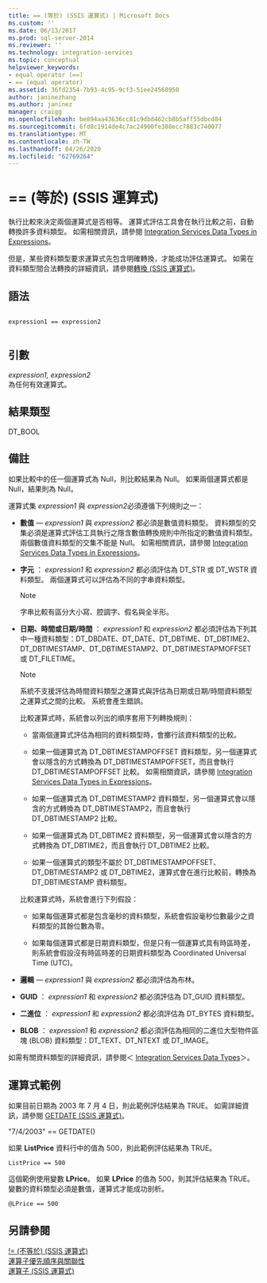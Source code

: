 ```yaml
---
title: == (等於) (SSIS 運算式) | Microsoft Docs
ms.custom: ''
ms.date: 06/13/2017
ms.prod: sql-server-2014
ms.reviewer: ''
ms.technology: integration-services
ms.topic: conceptual
helpviewer_keywords:
- equal operator (==)
- == (equal operator)
ms.assetid: 36fd2354-7b93-4c95-9cf3-51ee24568950
author: janinezhang
ms.author: janinez
manager: craigg
ms.openlocfilehash: be894aa43636cc81c9dbd462cb8b5aff55dbcd84
ms.sourcegitcommit: 6fd8c1914de4c7ac24900fe388ecc7883c740077
ms.translationtype: MT
ms.contentlocale: zh-TW
ms.lasthandoff: 04/26/2020
ms.locfileid: "62769264"
---
```

# <a name="-equal-ssis-expression"></a>== (等於) (SSIS 運算式)
  執行比較來決定兩個運算式是否相等。 運算式評估工具會在執行比較之前，自動轉換許多資料類型。 如需相關資訊，請參閱 [Integration Services Data Types in Expressions](integration-services-data-types-in-expressions.md)。  
  
 但是，某些資料類型要求運算式先包含明確轉換，才能成功評估運算式。 如需在資料類型間合法轉換的詳細資訊，請參閱[轉換 &#40;SSIS 運算式&#41;](cast-ssis-expression.md)。  
  
## <a name="syntax"></a>語法  
  
```  
  
expression1 == expression2  
  
```  
  
## <a name="arguments"></a>引數  
 *expression1, expression2*  
 為任何有效運算式。  
  
## <a name="result-types"></a>結果類型  
 DT_BOOL  
  
## <a name="remarks"></a>備註  
 如果比較中的任一個運算式為 Null，則比較結果為 Null。 如果兩個運算式都是 Null，結果則為 Null。  
  
 運算式集 *expression1* 與 *expression2*必須遵循下列規則之一：  
  
-   **數值** — *expression1* 與 *expression2* 都必須是數值資料類型。 資料類型的交集必須是運算式評估工具執行之隱含數值轉換規則中所指定的數值資料類型。 兩個數值資料類型的交集不能是 Null。 如需相關資訊，請參閱 [Integration Services Data Types in Expressions](integration-services-data-types-in-expressions.md)。  
  
-   **字元** ： *expression1* 和 *expression2* 都必須評估為 DT_STR 或 DT_WSTR 資料類型。 兩個運算式可以評估為不同的字串資料類型。  
  
    > [!NOTE]  
    >  字串比較有區分大小寫、腔調字、假名與全半形。  
  
-   **日期、時間或日期/時間** ： *expression1* 和 *expression2* 都必須評估為下列其中一種資料類型：DT_DBDATE、DT_DATE、DT_DBTIME、DT_DBTIME2、DT_DBTIMESTAMP、DT_DBTIMESTAMP2、DT_DBTIMESTAPMOFFSET 或 DT_FILETIME。  
  
    > [!NOTE]  
    >  系統不支援評估為時間資料類型之運算式與評估為日期或日期/時間資料類型之運算式之間的比較。 系統會產生錯誤。  
  
     比較運算式時，系統會以列出的順序套用下列轉換規則：  
  
    -   當兩個運算式評估為相同的資料類型時，會擲行該資料類型的比較。  
  
    -   如果一個運算式為 DT_DBTIMESTAMPOFFSET 資料類型，另一個運算式會以隱含的方式轉換為 DT_DBTIMESTAMPOFFSET，而且會執行 DT_DBTIMESTAMPOFFSET 比較。 如需相關資訊，請參閱 [Integration Services Data Types in Expressions](integration-services-data-types-in-expressions.md)。  
  
    -   如果一個運算式為 DT_DBTIMESTAMP2 資料類型，另一個運算式會以隱含的方式轉換為 DT_DBTIMESTAMP2，而且會執行 DT_DBTIMESTAMP2 比較。  
  
    -   如果一個運算式為 DT_DBTIME2 資料類型，另一個運算式會以隱含的方式轉換為 DT_DBTIME2，而且會執行 DT_DBTIME2 比較。  
  
    -   如果一個運算式的類型不屬於 DT_DBTIMESTAMPOFFSET、DT_DBTIMESTAMP2 或 DT_DBTIME2，運算式會在進行比較前，轉換為 DT_DBTIMESTAMP 資料類型。  
  
     比較運算式時，系統會進行下列假設：  
  
    -   如果每個運算式都是包含毫秒的資料類型，系統會假設毫秒位數最少之資料類型的其餘位數為零。  
  
    -   如果每個運算式都是日期資料類型，但是只有一個運算式具有時區時差，則系統會假設沒有時區時差的日期資料類型為 Coordinated Universal Time (UTC)。  
  
-   **邏輯** — *expression1* 與 *expression2* 都必須評估為布林。  
  
-   **GUID** ： *expression1* 和 *expression2* 都必須評估為 DT_GUID 資料類型。  
  
-   **二進位** ： *expression1* 和 *expression2* 都必須評估為 DT_BYTES 資料類型。  
  
-   **BLOB** ： *expression1* 和 *expression2* 都必須評估為相同的二進位大型物件區塊 (BLOB) 資料類型：DT_TEXT、DT_NTEXT 或 DT_IMAGE。  
  
 如需有關資料類型的詳細資訊，請參閱＜ [Integration Services Data Types](../data-flow/integration-services-data-types.md)＞。  
  
## <a name="expression-examples"></a>運算式範例  
 如果目前日期為 2003 年 7 月 4 日，則此範例評估結果為 TRUE。 如需詳細資訊，請參閱 [GETDATE &#40;SSIS 運算式&#41;](getdate-ssis-expression.md)。  
  
 "7/4/2003" == GETDATE()  
  
 如果 **ListPrice** 資料行中的值為 500，則此範例評估結果為 TRUE。  
  
```  
ListPrice == 500  
```  
  
 這個範例使用變數 **LPrice**。 如果 **LPrice** 的值為 500，則其評估結果為 TRUE。 變數的資料類型必須是數值，運算式才能成功剖析。  
  
```  
@LPrice == 500  
```  
  
## <a name="see-also"></a>另請參閱  
 [\!= &#40;不等於&#41; &#40;SSIS 運算式&#41;](equal-ssis-expression.md)   
 [運算子優先順序與關聯性](operator-precedence-and-associativity.md)   
 [運算子 &#40;SSIS 運算式&#41;](operators-ssis-expression.md)  
  
  
